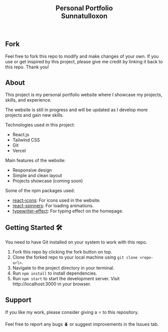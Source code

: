 <h2 align="center">Personal Portfolio <br/> Sunnatulloxon</h2>

<br/>

## Fork 
<p>Feel free to fork this repo to modify and make changes of your own. If you use or get inspired by this project, please give me credit by linking it back to this repo. Thank you!</p>

## About 
<p>This project is my personal portfolio website where I showcase my projects, skills, and experience.</p>
<p>The website is still in progress and will be updated as I develop more projects and gain new skills.</p>

<p>Technologies used in this project:</p>
<ul>
  <li>React.js</li>
  <li>Tailwind CSS</li>
  <li>Git</li>
  <li>Vercel</li>
</ul>

<p>Main features of the website:</p>
<ul>
  <li>Responsive design</li>
  <li>Simple and clean layout</li>
  <li>Projects showcase (coming soon)</li>
</ul>

<p>Some of the npm packages used:</p>
<ul>
  <li><a target="_blank" href="https://www.npmjs.com/package/react-icons">react-icons</a>: For icons used in the website.</li>
  <li><a href="https://www.npmjs.com/package/react-spinners">react-spinners</a>: For loading animations.</li>
  <li><a href="https://www.npmjs.com/package/typewriter-effect">typewriter-effect</a>: For typing effect on the homepage.</li>
</ul>

## Getting Started 🛠️
<p>You need to have Git installed on your system to work with this repo.</p>
<ol>
  <li>Fork this repo by clicking the fork button on top.</li>
  <li>Clone the forked repo to your local machine using <code>git clone &lt;repo-url&gt;</code>.</li>
  <li>Navigate to the project directory in your terminal.</li>
  <li>Run <code>npm install</code> to install dependencies.</li>
  <li>Run <code>npm start</code> to start the development server. Visit http://localhost:3000 in your browser.</li>
</ol>

## Support
<p>If you like my work, please consider giving a ⭐ to this repository.</p>
<p>Feel free to report any bugs 🪲 or suggest improvements in the Issues tab.</p>

